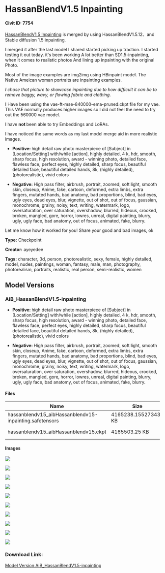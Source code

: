 # HassanBlendV1.5 Inpainting

#### Civit ID: 7754

<p><u>HassanBlendV1.5 Inpainting</u> is merged by using HassanBlendV1.5.12、and Stable diffusion 1.5 inpainting.</p><p></p><p>I merged it after the last model I shared started picking up traction. I started testing it out today.  it's been working A lot better than SD1.5-inpainting, when it comes to realistic photos And lining up inpainting with the original Photo.</p><p></p><p>Most of the image examples are img2img using HBinpaint model. The Native Ameican woman portraits are inpainting examples.<em> </em></p><p></p><p><em>I chose that picture to showcase inpainting due to how difficult it can be to remove baggy, wavy, or flowing fabric and clothing.</em></p><p></p><p>I Have been using the vae-ft-mse-840000-ema-pruned.ckpt file for my vae. This VAE normally produces higher images so I did not feel the need to try out the 560000 vae model.</p><p></p><p>I have <strong>not </strong>been able to try Embeddings and LoRAs.</p><p></p><p>I have noticed the same words as my last model merge aid in more realistic images.</p><ul><li><p><strong>Positive: </strong>high detail raw photo masterpiece of [Subject] in [Location/Setting] with/while [action], highly detailed, 4 k, hdr, smooth, sharp focus, high resolution, award - winning photo, detailed face, flawless face, perfect eyes, highly detailed, sharp focus, beautiful detailed face, beautiful detailed hands, 8k, (highly detailed), (photorealistic), vivid colors</p><p></p></li><li><p><strong>Negative: </strong>High pass filter, airbrush, portrait, zoomed, soft light, smooth skin, closeup, Anime, fake, cartoon, deformed, extra limbs, extra fingers, mutated hands, bad anatomy, bad proportions, blind, bad eyes, ugly eyes, dead eyes, blur, vignette, out of shot, out of focus, gaussian, monochrome, grainy, noisy, text, writing, watermark, logo, oversaturation, over saturation, overshadow, blurred, hideous, crooked, broken, mangled, gore, horror, lowres, unreal, digital painting, blurry, ugly, ugly face, bad anatomy, out of focus, animated, fake, blurry.</p></li></ul><p></p><p>Let me know how it worked for you! Share your good and bad images, ok</p>

**Type:** Checkpoint

**Creator:** ayeyedee

**Tags:** character, 3d, person, photorealistic, sexy, female, highly detailed, model, nudes, paintings, woman, fantasy, male, man, photography, photorealism, portraits, realistic, real person, semi-realistic, women

## Model Versions

### AiB_HassanBlendV1.5-inpainting

<ul><li><p><strong>Positive: </strong>high detail raw photo masterpiece of [Subject] in [Location/Setting] with/while [action], highly detailed, 4 k, hdr, smooth, sharp focus, high resolution, award - winning photo, detailed face, flawless face, perfect eyes, highly detailed, sharp focus, beautiful detailed face, beautiful detailed hands, 8k, (highly detailed), (photorealistic), vivid colors</p><p></p></li><li><p><strong>Negative: </strong>High pass filter, airbrush, portrait, zoomed, soft light, smooth skin, closeup, Anime, fake, cartoon, deformed, extra limbs, extra fingers, mutated hands, bad anatomy, bad proportions, blind, bad eyes, ugly eyes, dead eyes, blur, vignette, out of shot, out of focus, gaussian, monochrome, grainy, noisy, text, writing, watermark, logo, oversaturation, over saturation, overshadow, blurred, hideous, crooked, broken, mangled, gore, horror, lowres, unreal, digital painting, blurry, ugly, ugly face, bad anatomy, out of focus, animated, fake, blurry.</p></li></ul>

#### Files

| Name | Size | Type | Format | Download Url | AutoV1 | AutoV2 | SHA256 | CRC32 | BLAKE3 |
| --- | --- | --- | --- | --- | --- | --- | --- | --- | --- |
| hassanblendv15_aibHassanblendv15-inpainting.safetensors | 4165238.155273438 KB | Model | SafeTensor | https://civitai.com/api/download/models/9140 | ECC9883C | B0B817C9C4 | B0B817C9C431D9E83D55B2C62344D395F7EE677CAF6172B2280FDE939A64721D | F200DD4E | 51253E3F45D1BFD715F18D8F75CE546E7FA8DEE2F3FFE17953944270113268EB |
| hassanblendv15_aibHassanblendv15.ckpt | 4165503.25 KB | Model | PickleTensor | https://civitai.com/api/download/models/9140?type=Model&format=PickleTensor&size=full&fp=fp16 | 4E1066DF | C1D45C9899 | C1D45C9899BCE19DE37B2F6DF21192AD6164ACCBDD42B269429CCD8C41A3A663 | EE0E2C0B | 3D31D37BD4211DA28ACE2477400749AD6ED59F36C8E4A9E2E07C045BF6BBB967 |

#### Images

<p><img src="https://image.civitai.com/xG1nkqKTMzGDvpLrqFT7WA/1b772539-2e22-439d-ee48-42bb82d11c00/width=450/87620.jpeg" /></p>

<p><img src="https://image.civitai.com/xG1nkqKTMzGDvpLrqFT7WA/88ced93c-0f32-489b-a32d-3d634390be00/width=450/87632.jpeg" /></p>

<p><img src="https://image.civitai.com/xG1nkqKTMzGDvpLrqFT7WA/5577d51c-1968-4a51-1a76-fb5107f72500/width=450/87631.jpeg" /></p>

<p><img src="https://image.civitai.com/xG1nkqKTMzGDvpLrqFT7WA/cae6514b-c052-4ebd-0ad3-92b2fa475b00/width=450/87630.jpeg" /></p>

<p><img src="https://image.civitai.com/xG1nkqKTMzGDvpLrqFT7WA/49ec5df9-687c-4c13-e696-0876f6d62b00/width=450/87629.jpeg" /></p>

<p><img src="https://image.civitai.com/xG1nkqKTMzGDvpLrqFT7WA/4387bd28-4eda-4f78-6321-46a7dab64800/width=450/87628.jpeg" /></p>

<p><img src="https://image.civitai.com/xG1nkqKTMzGDvpLrqFT7WA/56e4db9e-6f8b-4ba7-c0e3-94cf50667700/width=450/87627.jpeg" /></p>

<p><img src="https://image.civitai.com/xG1nkqKTMzGDvpLrqFT7WA/902e0468-93c2-43fa-ba48-9944ed878800/width=450/87626.jpeg" /></p>

<p><img src="https://image.civitai.com/xG1nkqKTMzGDvpLrqFT7WA/3f00da0f-471a-414b-d288-916176b7ad00/width=450/87625.jpeg" /></p>

<p><img src="https://image.civitai.com/xG1nkqKTMzGDvpLrqFT7WA/7d894e0f-cf90-4981-647a-be037eb12100/width=450/87624.jpeg" /></p>

### Download Link:

[Model Version AiB_HassanBlendV1.5-inpainting](https://civitai.com/api/download/models/9140)

